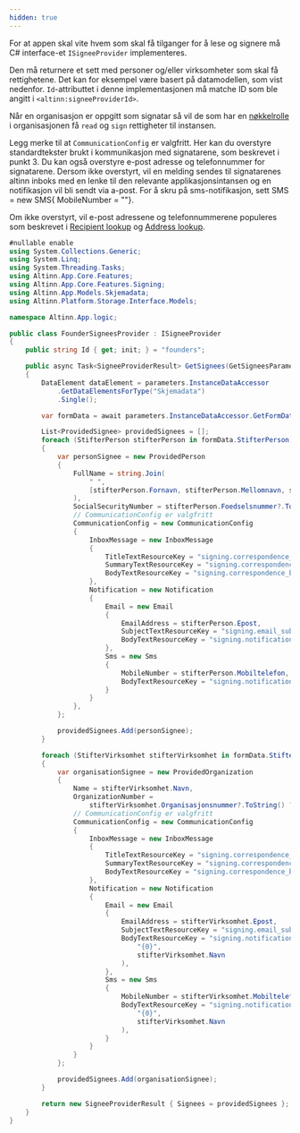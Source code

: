 ```yaml
---
hidden: true
---
```


For at appen skal vite hvem som skal få tilganger for å lese og signere må C# interface-et `ISigneeProvider` implementeres.

Den må returnere et sett med personer og/eller virksomheter som skal få rettighetene. Det kan for eksempel være basert på datamodellen, som vist nedenfor.
`Id`-attributtet i denne implementasjonen må matche ID som ble angitt i `<altinn:signeeProviderId>`.

Når en organisasjon er oppgitt som signatar så vil de som har en [nøkkelrolle](/nb/altinn-studio/reference/configuration/authorization/guidelines_authorization/roles_and_rights/roles_er/#nøkkelroller) i organisasjonen få `read` og `sign` rettigheter til instansen.

Legg merke til at `CommunicationConfig` er valgfritt. Her kan du overstyre standardtekster brukt i kommunikasjon med signatarene,
som beskrevet i punkt 3. Du kan også overstyre e-post adresse og telefonnummer for signatarene. Dersom ikke overstyrt, vil en
melding sendes til signatarenes altinn inboks med en lenke til den relevante applikasjonsintansen og en notifikasjon vil bli
sendt via a-post. For å skru på sms-notifikasjon, sett SMS = new SMS{ MobileNumber = ""}. 

Om ikke overstyrt, vil e-post adressene og telefonnummerene populeres som beskrevet i [Recipient lookup](/notifications/explanation/recipient-lookup/) og [Address lookup](/notifications/explanation/address-lookup/).

```csharp
#nullable enable
using System.Collections.Generic;
using System.Linq;
using System.Threading.Tasks;
using Altinn.App.Core.Features;
using Altinn.App.Core.Features.Signing;
using Altinn.App.Models.Skjemadata;
using Altinn.Platform.Storage.Interface.Models;

namespace Altinn.App.logic;

public class FounderSigneesProvider : ISigneeProvider
{
    public string Id { get; init; } = "founders";

    public async Task<SigneeProviderResult> GetSignees(GetSigneesParameters parameters)
    {
        DataElement dataElement = parameters.InstanceDataAccessor
            .GetDataElementsForType("Skjemadata")
            .Single();

        var formData = await parameters.InstanceDataAccessor.GetFormData<Skjemadata>(dataElement);

        List<ProvidedSignee> providedSignees = [];
        foreach (StifterPerson stifterPerson in formData.StifterPerson)
        {
            var personSignee = new ProvidedPerson
            {
                FullName = string.Join(
                    " ",
                    [stifterPerson.Fornavn, stifterPerson.Mellomnavn, stifterPerson.Etternavn]
                ),
                SocialSecurityNumber = stifterPerson.Foedselsnummer?.ToString() ?? string.Empty,
                // CommunicationConfig er valgfritt
                CommunicationConfig = new CommunicationConfig
                {
                    InboxMessage = new InboxMessage
                    {
                        TitleTextResourceKey = "signing.correspondence_title_common",
                        SummaryTextResourceKey = "signing.correspondence_summary_stifter_person",
                        BodyTextResourceKey = "signing.correspondence_body_stifter_person"
                    },
                    Notification = new Notification
                    {
                        Email = new Email
                        {
                            EmailAddress = stifterPerson.Epost,
                            SubjectTextResourceKey = "signing.email_subject",
                            BodyTextResourceKey = "signing.notification_content"
                        },
                        Sms = new Sms
                        {
                            MobileNumber = stifterPerson.Mobiltelefon,
                            BodyTextResourceKey = "signing.notification_content"
                        }
                    }
                },
            };

            providedSignees.Add(personSignee);
        }

        foreach (StifterVirksomhet stifterVirksomhet in formData.StifterVirksomhet)
        {
            var organisationSignee = new ProvidedOrganization
            {
                Name = stifterVirksomhet.Navn,
                OrganizationNumber =
                    stifterVirksomhet.Organisasjonsnummer?.ToString() ?? string.Empty,
                // CommunicationConfig er valgfritt
                CommunicationConfig = new CommunicationConfig
                {
                    InboxMessage = new InboxMessage
                    {
                        TitleTextResourceKey = "signing.correspondence_title_common",
                        SummaryTextResourceKey = "signing.correspondence_summary_stifter_organisasjon",
                        BodyTextResourceKey = "signing.correspondence_body_stifter_organisasjon"
                    },
                    Notification = new Notification
                    {
                        Email = new Email
                        {
                            EmailAddress = stifterVirksomhet.Epost,
                            SubjectTextResourceKey = "signing.email_subject",
                            BodyTextResourceKey = "signing.notification_content".Replace(
                                "{0}",
                                stifterVirksomhet.Navn
                            ),
                        },
                        Sms = new Sms
                        {
                            MobileNumber = stifterVirksomhet.Mobiltelefon,
                            BodyTextResourceKey = "signing.notification_content".Replace(
                                "{0}",
                                stifterVirksomhet.Navn
                            ),
                        }
                    }
                }
            };

            providedSignees.Add(organisationSignee);
        }

        return new SigneeProviderResult { Signees = providedSignees };
    }
}
```

